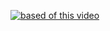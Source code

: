 [![based of this video](https://img.youtube.com/vi/p_di4Zn4wz4&t=522s)](https://www.youtube.com/watch?v=p_di4Zn4wz4&t=522s)
